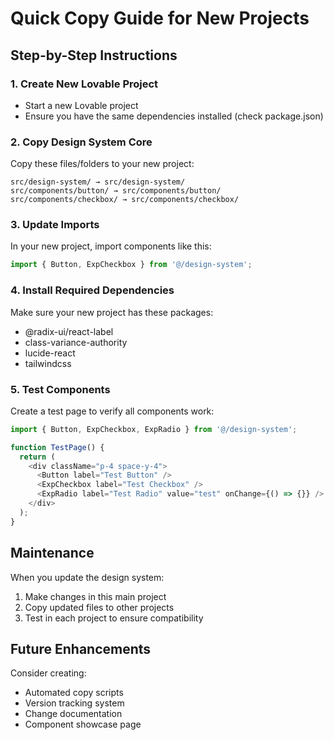
# Quick Copy Guide for New Projects

## Step-by-Step Instructions

### 1. Create New Lovable Project
- Start a new Lovable project
- Ensure you have the same dependencies installed (check package.json)

### 2. Copy Design System Core
Copy these files/folders to your new project:
```
src/design-system/ → src/design-system/
src/components/button/ → src/components/button/
src/components/checkbox/ → src/components/checkbox/
```

### 3. Update Imports
In your new project, import components like this:
```typescript
import { Button, ExpCheckbox } from '@/design-system';
```

### 4. Install Required Dependencies
Make sure your new project has these packages:
- @radix-ui/react-label
- class-variance-authority
- lucide-react
- tailwindcss

### 5. Test Components
Create a test page to verify all components work:
```typescript
import { Button, ExpCheckbox, ExpRadio } from '@/design-system';

function TestPage() {
  return (
    <div className="p-4 space-y-4">
      <Button label="Test Button" />
      <ExpCheckbox label="Test Checkbox" />
      <ExpRadio label="Test Radio" value="test" onChange={() => {}} />
    </div>
  );
}
```

## Maintenance

When you update the design system:
1. Make changes in this main project
2. Copy updated files to other projects
3. Test in each project to ensure compatibility

## Future Enhancements

Consider creating:
- Automated copy scripts
- Version tracking system
- Change documentation
- Component showcase page
